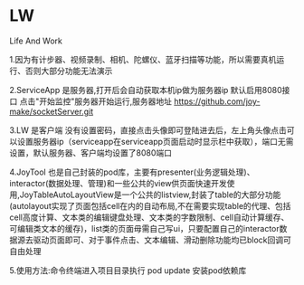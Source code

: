 # LW
Life And Work


1.因为有计步器、视频录制、相机、陀螺仪、蓝牙扫描等功能，所以需要真机运行、否则大部分功能无法演示

2.ServiceApp 是服务器,打开后会自动获取本机ip做为服务器ip  默认启用8080接口 点击"开始监控"服务器开始运行,服务器地址 https://github.com/joy-make/socketServer.git

3.LW 是客户端 没有设置密码，直接点击头像即可登陆进去后，左上角头像点击可以设置服务器ip（serviceapp在serviceapp页面启动时显示栏中获取），端口无需设置，默认服务器、客户端均设置了8080端口

4.JoyTool 也是自己封装的pod库，主要有presenter(业务逻辑处理)、interactor(数据处理、管理)和一些公共的view供页面快速开发使用,JoyTableAutoLayoutView是一个公共的listview,封装了table的大部分功能(autolayout实现了页面包括cell在内的自动布局,不在需要实现table的代理、包括cell高度计算、文本类的编辑键盘处理、文本类的字数限制、cell自动计算缓存、可编辑类文本的缓存)，list类的页面毋需自己写ui，只要配置自己的interactor数据源去驱动页面即可、对于事件点击、文本编辑、滑动删除功能均已block回调可自由处理

5.使用方法:命令终端进入项目目录执行 pod update 安装pod依赖库


